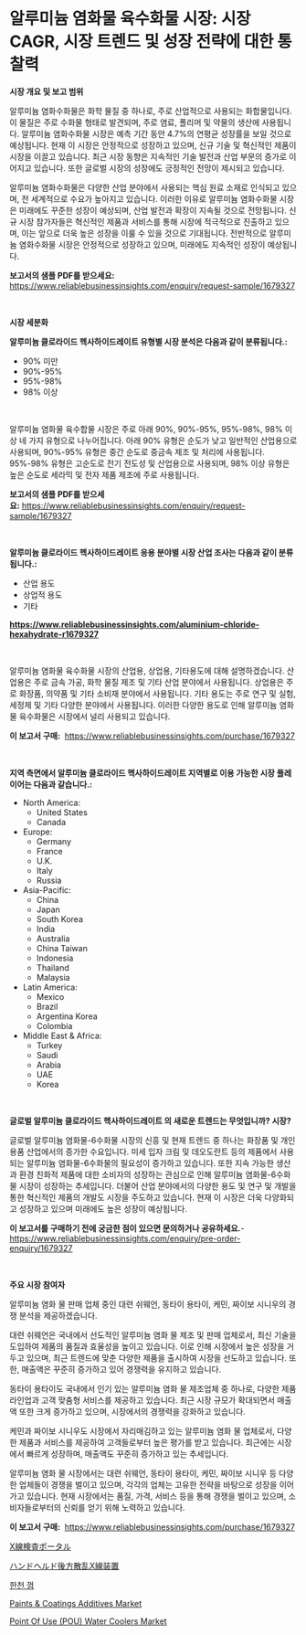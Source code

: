 <p><h1>알루미늄 염화물 육수화물 시장: 시장 CAGR, 시장 트렌드 및 성장 전략에 대한 통찰력</h1></p><p><strong>시장 개요 및 보고 범위</strong></p>
<p><p>알루미늄 염화수화물은 화학 물질 중 하나로, 주로 산업적으로 사용되는 화합물입니다. 이 물질은 주로 수화물 형태로 발견되며, 주로 염료, 폴리머 및 약물의 생산에 사용됩니다. 알루미늄 염화수화물 시장은 예측 기간 동안 4.7%의 연평균 성장률을 보일 것으로 예상됩니다. 현재 이 시장은 안정적으로 성장하고 있으며, 신규 기술 및 혁신적인 제품이 시장을 이끌고 있습니다. 최근 시장 동향은 지속적인 기술 발전과 산업 부문의 증가로 이어지고 있습니다. 또한 글로벌 시장의 성장에도 긍정적인 전망이 제시되고 있습니다.</p><p>알루미늄 염화수화물은 다양한 산업 분야에서 사용되는 핵심 원료 소재로 인식되고 있으며, 전 세계적으로 수요가 높아지고 있습니다. 이러한 이유로 알루미늄 염화수화물 시장은 미래에도 꾸준한 성장이 예상되며, 산업 발전과 확장이 지속될 것으로 전망됩니다. 신규 시장 참가자들은 혁신적인 제품과 서비스를 통해 시장에 적극적으로 진출하고 있으며, 이는 앞으로 더욱 높은 성장을 이룰 수 있을 것으로 기대됩니다. 전반적으로 알루미늄 염화수화물 시장은 안정적으로 성장하고 있으며, 미래에도 지속적인 성장이 예상됩니다.</p></p>
<p><strong>보고서의 샘플 PDF를 받으세요:</strong> <a href="https://www.reliablebusinessinsights.com/enquiry/request-sample/1679327">https://www.reliablebusinessinsights.com/enquiry/request-sample/1679327</a></p>
<p>&nbsp;</p>
<p><strong>시장 세분화</strong></p>
<p><strong>알루미늄 클로라이드 헥사하이드레이트 유형별 시장 분석은 다음과 같이 분류됩니다.:</strong></p>
<p><ul><li>90% 미만</li><li>90%-95%</li><li>95%-98%</li><li>98% 이상</li></ul></p>
<p>&nbsp;</p>
<p><p>알루미늄 염화물 육수합물 시장은 주로 아래 90%, 90%-95%, 95%-98%, 98% 이상 네 가지 유형으로 나누어집니다. 아래 90% 유형은 순도가 낮고 일반적인 산업용으로 사용되며, 90%-95% 유형은 중간 순도로 중금속 제조 및 처리에 사용됩니다. 95%-98% 유형은 고순도로 전기 전도성 및 산업용으로 사용되며, 98% 이상 유형은 높은 순도로 세라믹 및 전자 제품 제조에 주로 사용됩니다.</p></p>
<p><strong>보고서의 샘플 PDF를 받으세요:</strong>&nbsp;<a href="https://www.reliablebusinessinsights.com/enquiry/request-sample/1679327">https://www.reliablebusinessinsights.com/enquiry/request-sample/1679327</a></p>
<p>&nbsp;</p>
<p><strong> 알루미늄 클로라이드 헥사하이드레이트 응용 분야별 시장 산업 조사는 다음과 같이 분류됩니다.:</strong></p>
<p><ul><li>산업 용도</li><li>상업적 용도</li><li>기타</li></ul></p>
<p><strong><a href="https://www.reliablebusinessinsights.com/aluminium-chloride-hexahydrate-r1679327">https://www.reliablebusinessinsights.com/aluminium-chloride-hexahydrate-r1679327</a></strong></p>
<p>&nbsp;</p>
<p><p>알루미늄 염화물 육수화물 시장의 산업용, 상업용, 기타용도에 대해 설명하겠습니다. 산업용은 주로 금속 가공, 화학 물질 제조 및 기타 산업 분야에서 사용됩니다. 상업용은 주로 화장품, 의약품 및 기타 소비재 분야에서 사용됩니다. 기타 용도는 주로 연구 및 실험, 세정제 및 기타 다양한 분야에서 사용됩니다. 이러한 다양한 용도로 인해 알루미늄 염화물 육수화물은 시장에서 널리 사용되고 있습니다.</p></p>
<p><strong>이 보고서 구매:</strong>&nbsp; <a href="https://www.reliablebusinessinsights.com/purchase/1679327">https://www.reliablebusinessinsights.com/purchase/1679327</a></p>
<p>&nbsp;</p>
<p><strong>지역 측면에서 알루미늄 클로라이드 헥사하이드레이트 지역별로 이용 가능한 시장 플레이어는 다음과 같습니다.:</strong></p>
<p><ul>
    <li>
        North America:
        <ul>
            <li>United States</li>
            <li>Canada</li>
        </ul>
    </li>
    <li>
        Europe:
        <ul>
            <li>Germany</li>
            <li>France</li>
            <li>U.K.</li>
            <li>Italy</li>
            <li>Russia</li>
        </ul>
    </li>
    <li>
        Asia-Pacific:
        <ul>
            <li>China</li>
            <li>Japan</li>
            <li>South Korea</li>
            <li>India</li>
            <li>Australia</li>
            <li>China Taiwan</li>
            <li>Indonesia</li>
            <li>Thailand</li>
            <li>Malaysia</li>
        </ul>
    </li>
    <li>
        Latin America:
        <ul>
            <li>Mexico</li>
            <li>Brazil</li>
            <li>Argentina Korea</li>
            <li>Colombia</li>
        </ul>
    </li>
    <li>
        Middle East & Africa:
        <ul>
            <li>Turkey</li>
            <li>Saudi</li>
            <li>Arabia</li>
            <li>UAE</li>
            <li>Korea</li>
        </ul>
    </li>
    </ul></p>
<p>&nbsp;</p>
<p><strong>글로벌 알루미늄 클로라이드 헥사하이드레이트 의 새로운 트렌드는 무엇입니까? 시장?</strong></p>
<p><p>글로벌 알루미늄 염화물-6수화물 시장의 신흥 및 현재 트렌드 중 하나는 화장품 및 개인용품 산업에서의 증가한 수요입니다. 미세 입자 크림 및 데오도란트 등의 제품에서 사용되는 알루미늄 염화물-6수화물의 필요성이 증가하고 있습니다. 또한 지속 가능한 생산과 환경 친화적 제품에 대한 소비자의 성장하는 관심으로 인해 알루미늄 염화물-6수화물 시장이 성장하는 추세입니다. 더불어 산업 분야에서의 다양한 용도 및 연구 및 개발을 통한 혁신적인 제품의 개발도 시장을 주도하고 있습니다. 현재 이 시장은 더욱 다양화되고 성장하고 있으며 미래에도 높은 성장이 예상됩니다.</p></p>
<p><strong>이 보고서를 구매하기 전에 궁금한 점이 있으면 문의하거나 공유하세요.</strong>- <a href="https://www.reliablebusinessinsights.com/enquiry/pre-order-enquiry/1679327">https://www.reliablebusinessinsights.com/enquiry/pre-order-enquiry/1679327</a></p>
<p>&nbsp;</p>
<p><strong>주요 시장 참여자</strong></p>
<p><p>알루미늄 염화 물 판매 업체 중인 대련 쉬웨언, 동타이 용타이, 케민, 짜이보 시니우의 경쟁 분석을 제공하겠습니다. </p><p>대련 쉬웨언은 국내에서 선도적인 알루미늄 염화 물 제조 및 판매 업체로서, 최신 기술을 도입하여 제품의 품질과 효율성을 높이고 있습니다. 이로 인해 시장에서 높은 성장을 거두고 있으며, 최근 트렌드에 맞춘 다양한 제품을 출시하여 시장을 선도하고 있습니다. 또한, 매출액은 꾸준히 증가하고 있어 경쟁력을 유지하고 있습니다.</p><p>동타이 용타이도 국내에서 인기 있는 알루미늄 염화 물 제조업체 중 하나로, 다양한 제품 라인업과 고객 맞춤형 서비스를 제공하고 있습니다. 최근 시장 규모가 확대되면서 매출액 또한 크게 증가하고 있으며, 시장에서의 경쟁력을 강화하고 있습니다.</p><p>케민과 짜이보 시니우도 시장에서 자리매김하고 있는 알루미늄 염화 물 업체로서, 다양한 제품과 서비스를 제공하여 고객들로부터 높은 평가를 받고 있습니다. 최근에는 시장에서 빠르게 성장하며, 매출액도 꾸준히 증가하고 있는 추세입니다.</p><p>알루미늄 염화 물 시장에서는 대련 쉬웨언, 동타이 용타이, 케민, 짜이보 시니우 등 다양한 업체들이 경쟁을 벌이고 있으며, 각각의 업체는 고유한 전략을 바탕으로 성장을 이어가고 있습니다. 현재 시장에서는 품질, 가격, 서비스 등을 통해 경쟁을 벌이고 있으며, 소비자들로부터의 신뢰를 얻기 위해 노력하고 있습니다.</p></p>
<p><strong>이 보고서 구매:</strong>&nbsp;&nbsp;<a href="https://www.reliablebusinessinsights.com/purchase/1679327">https://www.reliablebusinessinsights.com/purchase/1679327</a></p>
<p><p><a href="https://github.com/CloydAbbott2023/Market-Research-Report-List-1/blob/main/279124184404.md">X線検査ポータル</a></p><p><a href="https://github.com/AaronVargas43/Market-Research-Report-List-1/blob/main/692183684403.md">ハンドヘルド後方散乱X線装置</a></p><p><a href="https://github.com/chupp85/Market-Research-Report-List-1/blob/main/893976278089.md">한천 껌</a></p><p><a href="https://github.com/nathandecarvalho/Market-Research-Report-List-3/blob/main/paints-coatings-additives-market.md">Paints & Coatings Additives Market</a></p><p><a href="https://issuu.com/reportprime-2/docs/point-of-use-pou-water-coolers-market-size-2030.pp">Point Of Use (POU) Water Coolers Market</a></p></p>